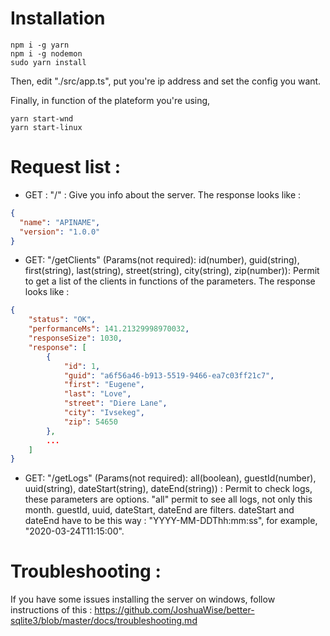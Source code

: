 # Installation

```
npm i -g yarn
npm i -g nodemon
sudo yarn install
```

Then, edit "./src/app.ts", put you're ip address and set the config you want.

Finally, in function of the plateform you're using,

```
yarn start-wnd
yarn start-linux
```

# Request list :

- GET : "/" : Give you info about the server.
  The response looks like :

```json
{
  "name": "APINAME",
  "version": "1.0.0"
}
```

- GET: "/getClients" (Params(not required): id(number), guid(string), first(string), last(string), street(string), city(string), zip(number)): Permit to get a list of the clients in functions of the parameters.
  The response looks like :

```json
{
    "status": "OK",
    "performanceMs": 141.21329998970032,
    "responseSize": 1030,
    "response": [
        {
            "id": 1,
            "guid": "a6f56a46-b913-5519-9466-ea7c03ff21c7",
            "first": "Eugene",
            "last": "Love",
            "street": "Diere Lane",
            "city": "Ivsekeg",
            "zip": 54650
        },
        ...
    ]
}
```

- GET: "/getLogs" (Params(not required): all(boolean), guestId(number), uuid(string), dateStart(string), dateEnd(string)) : Permit to check logs, these parameters are options. "all" permit to see all logs, not only this month. guestId, uuid, dateStart, dateEnd are filters. dateStart and dateEnd have to be this way : "YYYY-MM-DDThh:mm:ss", for example, "2020-03-24T11:15:00".

# Troubleshooting :

If you have some issues installing the server on windows, follow instructions of this :
https://github.com/JoshuaWise/better-sqlite3/blob/master/docs/troubleshooting.md
